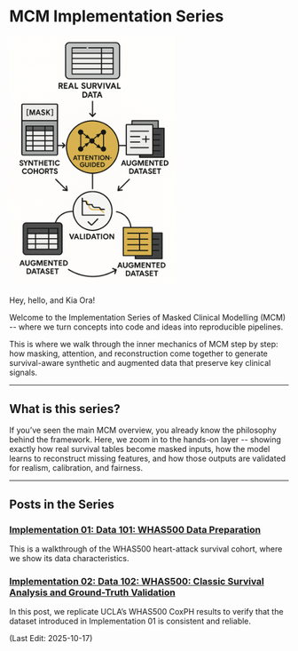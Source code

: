 # MCM Implementation Series

<img src="Supporting_Images/WFig09_McmImplementationSeries.png" alt="Health + Data Illustration" width="300"/>

Hey, hello, and Kia Ora!

Welcome to the Implementation Series of Masked Clinical Modelling (MCM) -- where we turn concepts into code and ideas into reproducible pipelines.

This is where we walk through the inner mechanics of MCM step by step: how masking, attention, and reconstruction come together to generate survival-aware synthetic and augmented data that preserve key clinical signals.

---

## What is this series?

If you’ve seen the main MCM overview, you already know the philosophy behind the framework.
Here, we zoom in to the hands-on layer -- showing exactly how real survival tables become masked inputs, how the model learns to reconstruct missing features, and how those outputs are validated for realism, calibration, and fairness.

---

## Posts in the Series

### [Implementation 01: Data 101: WHAS500 Data Preparation](https://github.com/NicKuo-ResearchStuff/Masked_Clinical_Modelling/tree/main/Blogs/Blogs_Z_Implementation/Implementation01)

This is a walkthrough of the WHAS500 heart-attack survival cohort, where we show its data characteristics.

### [Implementation 02: Data 102: WHAS500: Classic Survival Analysis and Ground-Truth Validation](https://github.com/NicKuo-ResearchStuff/Masked_Clinical_Modelling/tree/main/Blogs/Blogs_Z_Implementation/Implementation02)

In this post, we replicate UCLA’s WHAS500 CoxPH results to verify that the dataset introduced in Implementation 01 is consistent and reliable.

(Last Edit: 2025-10-17)
